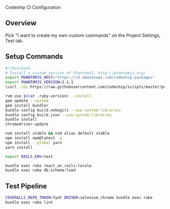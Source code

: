 Codeship CI Configuration

## Overview
Pick "I want to create my own custom commands" on the Project Settings, Test tab.

## Setup Commands
```bash
#!/bin/bash
# Install a custom version of PhantomJS, http://phantomjs.org/
export PHANTOMJS_HOST="https://s3.amazonaws.com/codeship-packages"
export PHANTOMJS_VERSION=2.1.1
\curl -sSL https://raw.githubusercontent.com/codeship/scripts/master/packages/phantomjs.sh | bash -s

rvm use $(cat .ruby-version) --install
gem update --system
gem install bundler
bundle config build.nokogiri --use-system-libraries
bundle config build.json --use-system-libraries
bundle install
chromedriver-update

nvm install stable && nvm alias default stable
npm install npm@latest -g
npm install --global yarn
yarn install

export RAILS_ENV=test

bundle exec rake react_on_rails:locale
bundle exec rake db:schema:load
```

## Test Pipeline

```bash
COVERALLS_REPO_TOKEN=YynC DRIVER=selenium_chrome bundle exec rake
bundle exec rake lint
```
